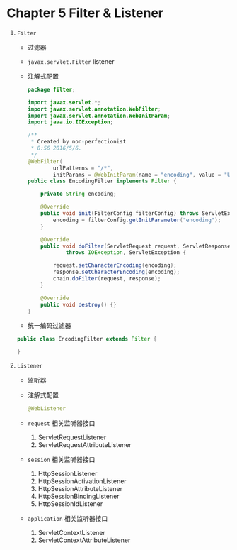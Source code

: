 # Chapter 5 Filter & Listener

1. `Filter`
    - 过滤器
    - `javax.servlet.Filter` listener
    - 注解式配置

      ```java
      package filter;

      import javax.servlet.*;
      import javax.servlet.annotation.WebFilter;
      import javax.servlet.annotation.WebInitParam;
      import java.io.IOException;

      /**
       * Created by non-perfectionist
       * 8:56 2016/5/6.
       */
      @WebFilter(
              urlPatterns = "/*",
              initParams = @WebInitParam(name = "encoding", value = "UTF-8"))
      public class EncodingFilter implements Filter {

          private String encoding;

          @Override
          public void init(FilterConfig filterConfig) throws ServletException {
              encoding = filterConfig.getInitParameter("encoding");
          }

          @Override
          public void doFilter(ServletRequest request, ServletResponse response, FilterChain chain)
                  throws IOException, ServletException {

              request.setCharacterEncoding(encoding);
              response.setCharacterEncoding(encoding);
              chain.doFilter(request, response);
          }

          @Override
          public void destroy() {}
      }
      ```
    - 统一编码过滤器

     ```java
     public class EncodingFilter extends Filter {
     
     }
     ```
     
2. `Listener`
    - 监听器
    - 注解式配置
        
        ```java
        @WebListener
        ```
        
    - `request` 相关监听器接口
        1. ServletRequestListener
        2. ServletRequestAttributeListener
    - `session` 相关监听器接口
        1. HttpSessionListener
        2. HttpSessionActivationListener
        3. HttpSessionAttributeListener
        4. HttpSessionBindingListener
        5. HttpSessionIdListener
    - `application` 相关监听器接口
        1. ServletContextListener
        2. ServletContextAttributeListener